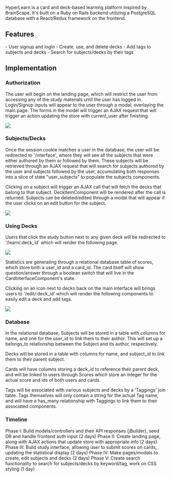 HyperLearn is a card and deck-based learning platform inspired by BrainScape.
It's built on a Ruby on Rails backend utilizing a PostgreSQL database with a React/Redux framework on the frontend.

<h2>Features</h2>
- User signup and login
- Create, use, and delete decks
- Add tags to subjects and decks
- Search for subjects/decks by their tags

<h2>Implementation</h2>

<h3> Authorization </h3>

The user will begin on the landing page, which will restrict the user from accessing any of the study materials until the user has logged in. Login/Signup inputs will appear to the user through a modal, overlaying the main page. The forms in the model will trigger an AJAX request that will trigger an action updating the store with current_user after finishing.

<img src="/wireframes/FrontPage.png" />

<h3> Subjects/Decks </h3>

Once the session cookie matches a user in the database, the user will be redirected to '/interface', where they will see all the subjects that were either authored by them or followed by them. These subjects will be retrieved through an AJAX request that will search for subjects authored by the user and subjects followed by the user, accumulating both responses into a slice of state "user_subjects" to populate the subjects components.

Clicking on a subject will trigger an AJAX call that will fetch the decks that belong to that subject. DeckItemComponent will be rendered after the call is returned. Subjects can be deleted/edited through a modal that will appear if the user clicks on an edit button for the subject.

<img src="/wireframes/LoggedInInterface.png" />

<h3> Using Decks </h3>

Users that click the study button next to any given deck will be redirected to '/learn/:deck_id' which will render the following page.

<img src="/wireframes/DeckStudyInterface.png" />

Statistics are generating through a relational database table of scores, which store both a user_id and a card_id. The card itself will show question/answer through a boolean switch that will live in the CardInterfaceComponent's state.

Clicking on an icon next to decks back on the main interface will brings users to '/edit/:deck_id' which will render the following components to easily edit a deck and add tags.

<img src="/wireframes/EditDeck.png" />

<h3> Database </h3>

In the relational database, Subjects will be stored in a table with columns for name, and one for the user_id to link them to their author. This will set up a belongs_to relationship between the Subject and its author, respectively.

Decks will be stored in a table with columns for name, and subject_id to link them to their parent subject.

Cards will have columns storing a deck_id to reference their parent deck, and will be linked to users through Scores which store an integer for the actual score and ids of both users and cards.

Tags will be associated with various subjects and decks by a 'Taggings' join table. Tags themselves will only contain a string for the actual Tag name, and will have a has_many relationship with Taggings to link them to their associated components.

<h3> Timeline </h3>
Phase I: Build models/controllers and their API responses (jBuilder), seed DB and handle frontend auth input (2 days)
Phase II: Create landing page, along with AJAX actions that update store with appropriate info (2 days)
Phase III: Build study interface, allowing user to submit scores on cards, updating the statistical display (2 days)
Phase IV: Make pages/modals to create, edit subjects and decks (2 days)
Phase V: Create search functionality to search for subjects/decks by keyword/tag, work on CSS styling (1 day)
